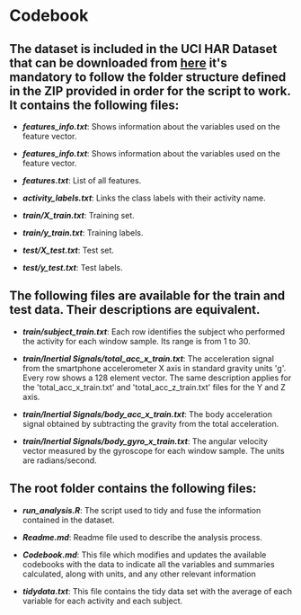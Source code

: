 # Codebook

## The dataset is included in the UCI HAR Dataset that can be downloaded from [here](https://d396qusza40orc.cloudfront.net/getdata%2Fprojectfiles%2FUCI%20HAR%20Dataset.zip) it's mandatory to follow the folder structure defined in the ZIP provided in order for the script to work. It contains the following files:

* **_features_info.txt_**: Shows information about the variables used on the feature vector.

* **_features_info.txt_**: Shows information about the variables used on the feature vector.

* **_features.txt_**: List of all features.

* **_activity_labels.txt_**: Links the class labels with their activity name.

* **_train/X_train.txt_**: Training set.

* **_train/y_train.txt_**: Training labels.

* **_test/X_test.txt_**: Test set.

* **_test/y_test.txt_**: Test labels.

## The following files are available for the train and test data. Their descriptions are equivalent. 

* **_train/subject_train.txt_**: Each row identifies the subject who performed the activity for each window sample. Its range is from 1 to 30. 

* **_train/Inertial Signals/total_acc_x_train.txt_**: The acceleration signal from the smartphone accelerometer X axis in standard gravity units 'g'. Every row shows a 128 element vector. The same description applies for the 'total_acc_x_train.txt' and 'total_acc_z_train.txt' files for the Y and Z axis. 

* **_train/Inertial Signals/body_acc_x_train.txt_**: The body acceleration signal obtained by subtracting the gravity from the total acceleration. 

* **_train/Inertial Signals/body_gyro_x_train.txt_**: The angular velocity vector measured by the gyroscope for each window sample. The units are radians/second. 

## The root folder contains the following files:

* **_run_analysis.R_**: The script used to tidy and fuse the information contained in the dataset. 

* **_Readme.md_**: Readme file used to describe the analysis process. 

* **_Codebook.md_**: This file which modifies and updates the available codebooks with the data to indicate all the variables and summaries calculated, along with units, and any other relevant information 

* **_tidydata.txt_**: This file contains the tidy data set with the average of each variable for each activity and each subject. 


